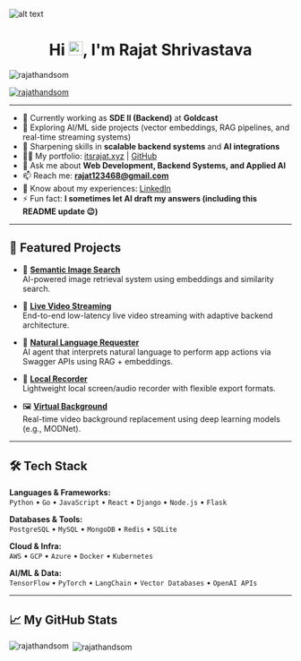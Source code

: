 ![alt text](https://raw.githubusercontent.com/rajathandsom/rajathandsom/main/githublogo.png)
<h1 align="center">Hi <img src="https://media.giphy.com/media/hvRJCLFzcasrR4ia7z/giphy.gif" width="25px">, I'm Rajat Shrivastava</h1>

<p align="left"> <img src="https://komarev.com/ghpvc/?username=rajat-0206&label=Profile%20views&color=0e75b6&style=flat" alt="rajathandsom" /> </p>

<p align="left"> 
  <a href="https://twitter.com/rajathandsom" target="blank">
    <img src="https://img.shields.io/twitter/follow/rajathandsom?logo=twitter&style=for-the-badge" alt="rajathandsom" />
  </a> 
</p>

---

- 🔭 Currently working as **SDE II (Backend)** at **Goldcast**
- 🤖 Exploring AI/ML side projects (vector embeddings, RAG pipelines, and real-time streaming systems)
- 🌱 Sharpening skills in **scalable backend systems** and **AI integrations**
- 👨‍💻 My portfolio: [itsrajat.xyz](https://itsrajat.xyz) | [GitHub](https://github.com/rajat-0206)
- 💬 Ask me about **Web Development, Backend Systems, and Applied AI**
- 📫 Reach me: **rajat123468@gmail.com**
- 📄 Know about my experiences: [LinkedIn](https://www.linkedin.com/in/rajat0206/)
- ⚡ Fun fact: **I sometimes let AI draft my answers (including this README update 😉)**

---

## 🚀 Featured Projects

- 🔎 [**Semantic Image Search**](https://github.com/rajat-0206/semantic_image_search)  
  AI-powered image retrieval system using embeddings and similarity search.  

- 📡 [**Live Video Streaming**](https://github.com/rajat-0206/live_video_streaming)  
  End-to-end low-latency live video streaming with adaptive backend architecture.  

- 🤖 [**Natural Language Requester**](https://github.com/rajat-0206/natural_language_requester)  
  AI agent that interprets natural language to perform app actions via Swagger APIs using RAG + embeddings.  

- 🎥 [**Local Recorder**](https://github.com/rajat-0206/localRecorder)  
  Lightweight local screen/audio recorder with flexible export formats.  

- 🖼️ [**Virtual Background**](https://github.com/rajat-0206/virtual_background)  
  Real-time video background replacement using deep learning models (e.g., MODNet).  

---

## 🛠️ Tech Stack

**Languages & Frameworks:**  
`Python` • `Go` • `JavaScript` • `React` • `Django` • `Node.js` • `Flask`  

**Databases & Tools:**  
`PostgreSQL` • `MySQL` • `MongoDB` • `Redis` • `SQLite`  

**Cloud & Infra:**  
`AWS` • `GCP` • `Azure` • `Docker` • `Kubernetes`  

**AI/ML & Data:**  
`TensorFlow` • `PyTorch` • `LangChain` • `Vector Databases` • `OpenAI APIs`  

---

## 📈 My GitHub Stats

<p>
  <img align="left" src="https://github-readme-stats.vercel.app/api/top-langs?username=rajat-0206&show_icons=true&theme=cobalt&hide_border=true&locale=en&layout=compact" alt="rajathandsom" />
</p>

<p>
  &nbsp;<img align="center" src="https://github-readme-stats.vercel.app/api?username=rajat-0206&show_icons=true&theme=cobalt&locale=en" alt="rajathandsom" />
</p>
